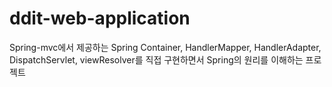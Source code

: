 # ddit-web-application

Spring-mvc에서 제공하는 Spring Container, HandlerMapper, HandlerAdapter, DispatchServlet, viewResolver를 직접 구현하면서 Spring의 원리를 이해하는 프로젝트
